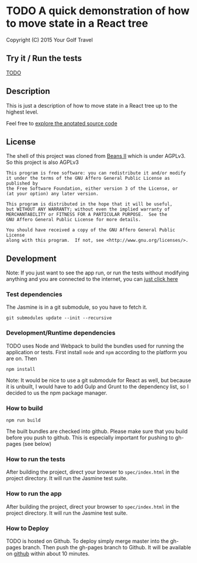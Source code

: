 # TODO A quick demonstration of how to move state in a React tree

Copyright (C) 2015 Your Golf Travel

## Try it / Run the tests

[TODO](http://ygt-mikekchar.github.io/todo)

## Description

This is just a description of how to move state in a React
tree up to the highest level. 

Feel free to [explore the anotated source code](src/todo.litcoffee)

## License

The shell of this project was cloned from [Beans II](http://mikekchar.github.io/BeansII)
which is under AGPLv3.  So this project is also AGPLv3

    This program is free software: you can redistribute it and/or modify
    it under the terms of the GNU Affero General Public License as published by
    the Free Software Foundation, either version 3 of the License, or
    (at your option) any later version.

    This program is distributed in the hope that it will be useful,
    but WITHOUT ANY WARRANTY; without even the implied warranty of
    MERCHANTABILITY or FITNESS FOR A PARTICULAR PURPOSE.  See the
    GNU Affero General Public License for more details.

    You should have received a copy of the GNU Affero General Public License
    along with this program.  If not, see <http://www.gnu.org/licenses/>.

## Development

Note:  If you just want to see the app run, or run the tests without
modifying anything and you are connected to the internet, you can
[just click here](http://ygt-mikekchar.github.io/todo)

### Test dependencies

The Jasmine is in a git submodule, so you
have to fetch it.

```
git submodules update --init --recursive
```

### Development/Runtime dependencies

TODO uses Node and Webpack to build the bundles used for
running the application or tests.  First install `node`
and `npm` according to the platform you are on.  Then

```
npm install
```

Note: It would be nice to use a git submodule for React as well,
but because it is unbuilt, I would have to add Gulp and
Grunt to the dependency list, so I decided to us the npm
package manager.

### How to build

```
npm run build
```

The built bundles are checked into github.  Please make sure
that you build before you push to github.  This is especially
important for pushing to gh-pages (see below)

### How to run the tests

After building the project, direct your browser to `spec/index.html`
in the  project directory.  It will run the Jasmine test suite.

### How to run the app

After building the project, direct your browser to `spec/index.html`
in the  project directory.  It will run the Jasmine test suite.

### How to Deploy
TODO is hosted on Github.  To deploy simply merge master into the
gh-pages branch.  Then push the gh-pages branch to Github.
It will be available on [github](http://mikekchar.github.io/todo)
within about 10 minutes.
